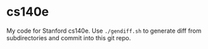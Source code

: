 cs140e
=======================================

My code for Stanford cs140e. Use `./gendiff.sh` to generate diff from subdirectories and commit into this git repo.
